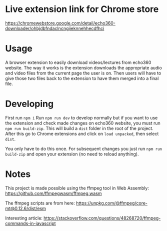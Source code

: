 # Live extension link for Chrome store

https://chromewebstore.google.com/detail/echo360-downloader/ohbjdbfndaclncngjieknnehhecdfhci

# Usage

A browser extension to easily download videos/lectures from echo360 website.
The way it works is the extension downloads the appropriate audio and video files from the current
page the user is on. Then users will have to give those two files back to the extension to have
them merged into a final file.

# Developing

First run `npm i`
Run `npm run dev` to develop normally but if you want to use the extension
and check made changes on echo360 website, you must run `npm run build-zip`.
This will build a `dist` folder in the root of the project.
After this go to Chrome extensions and click on `load unpacked`, then select `dist`.

You only have to do this once. For subsequent changes you just run `npm run build-zip`
and open your extension (no need to reload anything).

# Notes

This project is made possible using the ffmpeg tool in Web Assembly: https://github.com/ffmpegwasm/ffmpeg.wasm

The ffmpeg scripts are from here: https://unpkg.com/@ffmpeg/core-mt@0.12.6/dist/esm

Interesting article: https://stackoverflow.com/questions/48268720/ffmpeg-commands-in-javascript
